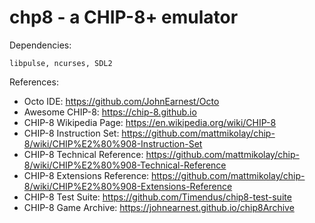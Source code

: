 # chp8 - a CHIP-8+ emulator
Dependencies:
```
libpulse, ncurses, SDL2
```

References:
- Octo IDE: https://github.com/JohnEarnest/Octo
- Awesome CHIP-8: https://chip-8.github.io
- CHIP-8 Wikipedia Page: https://en.wikipedia.org/wiki/CHIP-8
- CHIP-8 Instruction Set: https://github.com/mattmikolay/chip-8/wiki/CHIP%E2%80%908-Instruction-Set
- CHIP-8 Technical Reference: https://github.com/mattmikolay/chip-8/wiki/CHIP%E2%80%908-Technical-Reference
- CHIP-8 Extensions Reference: https://github.com/mattmikolay/chip-8/wiki/CHIP%E2%80%908-Extensions-Reference
- CHIP-8 Test Suite: https://github.com/Timendus/chip8-test-suite
- CHIP-8 Game Archive: https://johnearnest.github.io/chip8Archive

